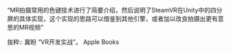 “MR拍摄常用的色键技术进行了简要介绍，然后说明了SteamVR在Unity中的四分屏的具体实现，这个实现的思路可以借鉴到其他引擎，或者加以改良拍摄出更有意思的MR视频”

抜粋:: 冀盼  “VR开发实战”。 Apple Books  
